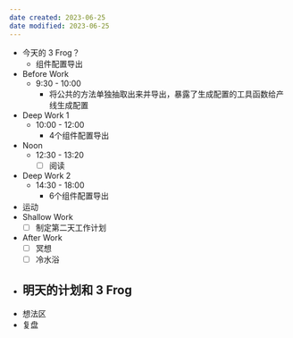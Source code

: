 ```yaml
---
date created: 2023-06-25 
date modified: 2023-06-25
---
```

- 今天的 3 Frog？
	- 组件配置导出
- Before Work
	- 9:30 - 10:00
		- 将公共的方法单独抽取出来并导出，暴露了生成配置的工具函数给产线生成配置
- Deep Work 1
	- 10:00 - 12:00
		- 4个组件配置导出
- Noon
	- 12:30 - 13:20
		- [ ] 阅读
- Deep Work 2
	- 14:30 - 18:00
		- 6个组件配置导出
- 运动
- Shallow Work
	- [ ] 制定第二天工作计划
- After Work
	- [ ] 冥想
	- [ ] 冷水浴
- 明天的计划和 3 Frog
	- 
- 想法区
- 复盘

